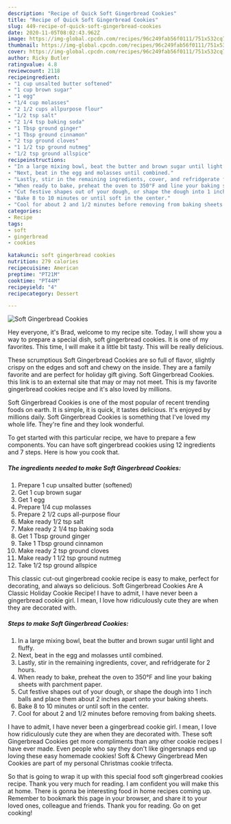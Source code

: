 ```yaml
---
description: "Recipe of Quick Soft Gingerbread Cookies"
title: "Recipe of Quick Soft Gingerbread Cookies"
slug: 449-recipe-of-quick-soft-gingerbread-cookies
date: 2020-11-05T08:02:43.962Z
image: https://img-global.cpcdn.com/recipes/96c249fab56f0111/751x532cq70/soft-gingerbread-cookies-recipe-main-photo.jpg
thumbnail: https://img-global.cpcdn.com/recipes/96c249fab56f0111/751x532cq70/soft-gingerbread-cookies-recipe-main-photo.jpg
cover: https://img-global.cpcdn.com/recipes/96c249fab56f0111/751x532cq70/soft-gingerbread-cookies-recipe-main-photo.jpg
author: Ricky Butler
ratingvalue: 4.8
reviewcount: 2118
recipeingredient:
- "1 cup unsalted butter softened"
- "1 cup brown sugar"
- "1 egg"
- "1/4 cup molasses"
- "2 1/2 cups allpurpose flour"
- "1/2 tsp salt"
- "2 1/4 tsp baking soda"
- "1 Tbsp ground ginger"
- "1 Tbsp ground cinnamon"
- "2 tsp ground cloves"
- "1 1/2 tsp ground nutmeg"
- "1/2 tsp ground allspice"
recipeinstructions:
- "In a large mixing bowl, beat the butter and brown sugar until light and fluffy."
- "Next, beat in the egg and molasses until combined."
- "Lastly, stir in the remaining ingredients, cover, and refridgerate for 2 hours."
- "When ready to bake, preheat the oven to 350°F and line your baking sheets with parchment paper."
- "Cut festive shapes out of your dough, or shape the dough into 1 inch balls and place them about 2 inches apart onto your baking sheets."
- "Bake 8 to 10 minutes or until soft in the center."
- "Cool for about 2 and 1/2 minutes before removing from baking sheets."
categories:
- Recipe
tags:
- soft
- gingerbread
- cookies

katakunci: soft gingerbread cookies 
nutrition: 279 calories
recipecuisine: American
preptime: "PT21M"
cooktime: "PT44M"
recipeyield: "4"
recipecategory: Dessert

---
```



![Soft Gingerbread Cookies](https://img-global.cpcdn.com/recipes/96c249fab56f0111/751x532cq70/soft-gingerbread-cookies-recipe-main-photo.jpg)

Hey everyone, it's Brad, welcome to my recipe site. Today, I will show you a way to prepare a special dish, soft gingerbread cookies. It is one of my favorites. This time, I will make it a little bit tasty. This will be really delicious.

These scrumptious Soft Gingerbread Cookies are so full of flavor, slightly crispy on the edges and soft and chewy on the inside. They are a family favorite and are perfect for holiday gift giving. Soft Gingerbread Cookies. this link is to an external site that may or may not meet. This is my favorite gingerbread cookies recipe and it&#39;s also loved by millions.

Soft Gingerbread Cookies is one of the most popular of recent trending foods on earth. It is simple, it is quick, it tastes delicious. It's enjoyed by millions daily. Soft Gingerbread Cookies is something that I've loved my whole life. They're fine and they look wonderful.


To get started with this particular recipe, we have to prepare a few components. You can have soft gingerbread cookies using 12 ingredients and 7 steps. Here is how you cook that.

<!--inarticleads1-->

##### The ingredients needed to make Soft Gingerbread Cookies:

1. Prepare 1 cup unsalted butter (softened)
1. Get 1 cup brown sugar
1. Get 1 egg
1. Prepare 1/4 cup molasses
1. Prepare 2 1/2 cups all-purpose flour
1. Make ready 1/2 tsp salt
1. Make ready 2 1/4 tsp baking soda
1. Get 1 Tbsp ground ginger
1. Take 1 Tbsp ground cinnamon
1. Make ready 2 tsp ground cloves
1. Make ready 1 1/2 tsp ground nutmeg
1. Take 1/2 tsp ground allspice


This classic cut-out gingerbread cookie recipe is easy to make, perfect for decorating, and always so delicious. Soft Gingerbread Cookies Are A Classic Holiday Cookie Recipe! I have to admit, I have never been a gingerbread cookie girl. I mean, I love how ridiculously cute they are when they are decorated with. 

<!--inarticleads2-->

##### Steps to make Soft Gingerbread Cookies:

1. In a large mixing bowl, beat the butter and brown sugar until light and fluffy.
1. Next, beat in the egg and molasses until combined.
1. Lastly, stir in the remaining ingredients, cover, and refridgerate for 2 hours.
1. When ready to bake, preheat the oven to 350°F and line your baking sheets with parchment paper.
1. Cut festive shapes out of your dough, or shape the dough into 1 inch balls and place them about 2 inches apart onto your baking sheets.
1. Bake 8 to 10 minutes or until soft in the center.
1. Cool for about 2 and 1/2 minutes before removing from baking sheets.


I have to admit, I have never been a gingerbread cookie girl. I mean, I love how ridiculously cute they are when they are decorated with. These soft Gingerbread Cookies get more compliments than any other cookie recipes I have ever made. Even people who say they don&#39;t like gingersnaps end up loving these easy homemade cookies! Soft &amp; Chewy Gingerbread Men Cookies are part of my personal Christmas cookie trifecta. 

So that is going to wrap it up with this special food soft gingerbread cookies recipe. Thank you very much for reading. I am confident you will make this at home. There is gonna be interesting food in home recipes coming up. Remember to bookmark this page in your browser, and share it to your loved ones, colleague and friends. Thank you for reading. Go on get cooking!
